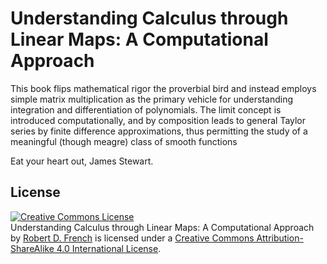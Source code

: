 Understanding Calculus through Linear Maps: A Computational Approach
====================
This book flips mathematical rigor the proverbial bird and instead employs simple matrix multiplication as the primary vehicle for understanding integration and differentiation of polynomials. The limit concept is introduced computationally, and by composition leads to general Taylor series by finite difference approximations, thus permitting the study of a meaningful (though meagre) class of smooth functions

Eat your heart out, James Stewart.


## License
<a rel="license" href="http://creativecommons.org/licenses/by-sa/4.0/deed.en_US"><img alt="Creative Commons License" style="border-width:0" src="http://i.creativecommons.org/l/by-sa/4.0/88x31.png" /></a><br /><span xmlns:dct="http://purl.org/dc/terms/" href="http://purl.org/dc/dcmitype/Text" property="dct:title" rel="dct:type">Understanding Calculus through Linear Maps: A Computational Approach</span> by <a xmlns:cc="http://creativecommons.org/ns#" href="https://github.com/robertdfrench/calculus-linear-maps" property="cc:attributionName" rel="cc:attributionURL">Robert D. French</a> is licensed under a <a rel="license" href="http://creativecommons.org/licenses/by-sa/4.0/deed.en_US">Creative Commons Attribution-ShareAlike 4.0 International License</a>.
